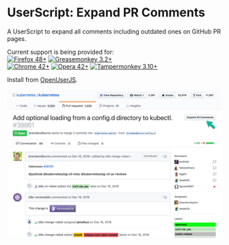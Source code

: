 # UserScript: Expand PR Comments 
A UserScript to expand all comments including outdated ones on GitHub PR pages.

Current support is being provided for:  
[![Firefox 48+](https://img.shields.io/badge/Firefox-48%2B-orange.svg)](https://www.mozilla.org/firefox)  [![Greasemonkey 3.2+](https://img.shields.io/badge/Greasemonkey-3.2%2B-yellow.svg)](http://www.greasespot.net/)  
[![Chrome  42+](https://img.shields.io/badge/Chrome-42%2B-blue.svg)](http://www.google.com/chrome/) [![Opera  42+](https://img.shields.io/badge/Opera-42%2B-red.svg)](http://www.opera.com/) [![Tampermonkey 3.10+](https://img.shields.io/badge/Tampermonkey-3.10%2B-green.svg)](https://tampermonkey.net/)  

Install from [OpenUserJS](https://openuserjs.org/scripts/skyjia/Expand_All_PR_Comments).

![screen](screen.png)